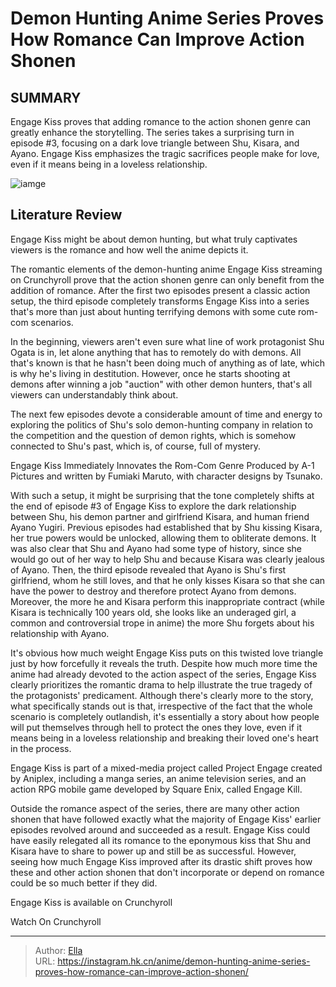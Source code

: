 # Demon Hunting Anime Series Proves How Romance Can Improve Action Shonen


## SUMMARY 



  Engage Kiss proves that adding romance to the action shonen genre can greatly enhance the storytelling.   The series takes a surprising turn in episode #3, focusing on a dark love triangle between Shu, Kisara, and Ayano.   Engage Kiss emphasizes the tragic sacrifices people make for love, even if it means being in a loveless relationship.  

![iamge](https://static1.srcdn.com/wordpress/wp-content/uploads/2023/12/engage-kiss-anime-key-visual.jpg)

## Literature Review

Engage Kiss might be about demon hunting, but what truly captivates viewers is the romance and how well the anime depicts it.




The romantic elements of the demon-hunting anime Engage Kiss streaming on Crunchyroll prove that the action shonen genre can only benefit from the addition of romance. After the first two episodes present a classic action setup, the third episode completely transforms Engage Kiss into a series that&#39;s more than just about hunting terrifying demons with some cute rom-com scenarios.




In the beginning, viewers aren&#39;t even sure what line of work protagonist Shu Ogata is in, let alone anything that has to remotely do with demons. All that&#39;s known is that he hasn&#39;t been doing much of anything as of late, which is why he&#39;s living in destitution. However, once he starts shooting at demons after winning a job &#34;auction&#34; with other demon hunters, that&#39;s all viewers can understandably think about.

          

The next few episodes devote a considerable amount of time and energy to exploring the politics of Shu&#39;s solo demon-hunting company in relation to the competition and the question of demon rights, which is somehow connected to Shu&#39;s past, which is, of course, full of mystery.


 Engage Kiss Immediately Innovates the Rom-Com Genre 
Produced by A-1 Pictures and written by Fumiaki Maruto, with character designs by Tsunako.
          




With such a setup, it might be surprising that the tone completely shifts at the end of episode #3 of Engage Kiss to explore the dark relationship between Shu, his demon partner and girlfriend Kisara, and human friend Ayano Yugiri. Previous episodes had established that by Shu kissing Kisara, her true powers would be unlocked, allowing them to obliterate demons. It was also clear that Shu and Ayano had some type of history, since she would go out of her way to help Shu and because Kisara was clearly jealous of Ayano. Then, the third episode revealed that Ayano is Shu&#39;s first girlfriend, whom he still loves, and that he only kisses Kisara so that she can have the power to destroy and therefore protect Ayano from demons. Moreover, the more he and Kisara perform this inappropriate contract (while Kisara is technically 100 years old, she looks like an underaged girl, a common and controversial trope in anime) the more Shu forgets about his relationship with Ayano.

It&#39;s obvious how much weight Engage Kiss puts on this twisted love triangle just by how forcefully it reveals the truth. Despite how much more time the anime had already devoted to the action aspect of the series, Engage Kiss clearly prioritizes the romantic drama to help illustrate the true tragedy of the protagonists&#39; predicament. Although there&#39;s clearly more to the story, what specifically stands out is that, irrespective of the fact that the whole scenario is completely outlandish, it&#39;s essentially a story about how people will put themselves through hell to protect the ones they love, even if it means being in a loveless relationship and breaking their loved one&#39;s heart in the process.






Engage Kiss is part of a mixed-media project called Project Engage created by Aniplex, including a manga series, an anime television series, and an action RPG mobile game developed by Square Enix, called Engage Kill.




          

Outside the romance aspect of the series, there are many other action shonen that have followed exactly what the majority of Engage Kiss&#39; earlier episodes revolved around and succeeded as a result. Engage Kiss could have easily relegated all its romance to the eponymous kiss that Shu and Kisara have to share to power up and still be as successful. However, seeing how much Engage Kiss improved after its drastic shift proves how these and other action shonen that don&#39;t incorporate or depend on romance could be so much better if they did.




Engage Kiss is available on Crunchyroll

Watch On Crunchyroll



---

> Author: [Ella](https://instagram.hk.cn/)  
> URL: https://instagram.hk.cn/anime/demon-hunting-anime-series-proves-how-romance-can-improve-action-shonen/  

